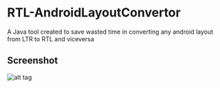 # RTL-AndroidLayoutConvertor
A Java tool created to save wasted time in converting any android layout from LTR to RTL and viceversa

## Screenshot

![alt tag](https://github.com/abdallaadelessa/RTL-LayoutConvertor/blob/master/screenshots/screenshot1.png)
